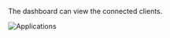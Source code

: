 The dashboard can view the connected clients.


![Applications](/content/projects/agileconfig/assets/clients.png)
